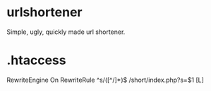 # urlshortener
Simple, ugly, quickly made url shortener.

# .htaccess
RewriteEngine On
RewriteRule ^s/([^/]*)$ /short/index.php?s=$1 [L]
